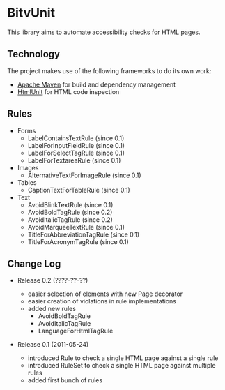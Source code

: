 BitvUnit
=============

This library aims to automate accessibility checks for HTML pages.

Technology
-------------

The project makes use of the following frameworks to do its own work:

* [Apache Maven](http://maven.apache.org/) for build and dependency management
* [HtmlUnit](http://htmlunit.sourceforge.net/) for HTML code inspection

Rules
-------------

* Forms
    * LabelContainsTextRule (since 0.1)
    * LabelForInputFieldRule (since 0.1)
    * LabelForSelectTagRule (since 0.1)
    * LabelForTextareaRule (since 0.1)
* Images
    * AlternativeTextForImageRule (since 0.1)
* Tables
    * CaptionTextForTableRule (since 0.1)
* Text
    * AvoidBlinkTextRule (since 0.1)
    * AvoidBoldTagRule (since 0.2)
    * AvoidItalicTagRule (since 0.2)
    * AvoidMarqueeTextRule (since 0.1)
    * TitleForAbbreviationTagRule (since 0.1)
    * TitleForAcronymTagRule (since 0.1)

Change Log
-------------

* Release 0.2 (????-??-??)
    * easier selection of elements with new Page decorator
    * easier creation of violations in rule implementations
    * added new rules
        * AvoidBoldTagRule
        * AvoidItalicTagRule
        * LanguageForHtmlTagRule

* Release 0.1 (2011-05-24)
    * introduced Rule to check a single HTML page against a single rule
    * introduced RuleSet to check a single HTML page against multiple rules
    * added first bunch of rules
